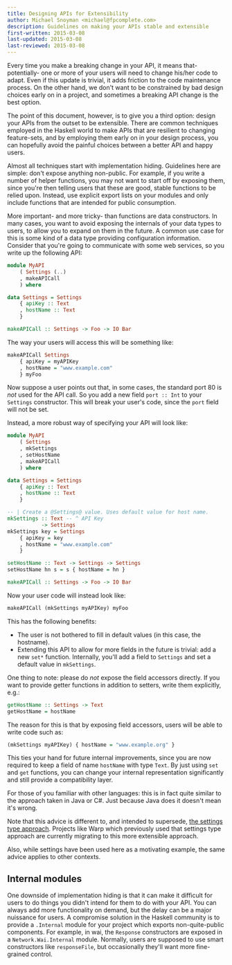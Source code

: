 ```yaml
---
title: Designing APIs for Extensibility
author: Michael Snoyman <michael@fpcomplete.com>
description: Guidelines on making your APIs stable and extensible
first-written: 2015-03-08
last-updated: 2015-03-08
last-reviewed: 2015-03-08
---
```


Every time you make a breaking change in your API, it means that- potentially-
one or more of your users will need to change his/her code to adapt. Even if
this update is trivial, it adds friction to the code maintenance process. On
the other hand, we don't want to be constrained by bad design choices early on
in a project, and sometimes a breaking API change is the best option.

The point of this document, however, is to give you a third option: design your
APIs from the outset to be extensible. There are common techniques employed in
the Haskell world to make APIs that are resilient to changing feature-sets, and
by employing them early on in your design process, you can hopefully avoid the
painful choices between a better API and happy users.

Almost all techniques start with implementation hiding. Guidelines here are
simple: don't expose anything non-public. For example, if you write a number of
helper functions, you may not want to start off by exposing them, since you're
then telling users that these are good, stable functions to be relied upon.
Instead, use explicit export lists on your modules and only include functions
that are intended for public consumption.

More important- and more tricky- than functions are data constructors. In many
cases, you want to avoid exposing the internals of your data types to users, to
allow you to expand on them in the future. A common use case for this is some
kind of a data type providing configuration information. Consider that you're
going to communicate with some web services, so you write up the following API:

```haskell
module MyAPI
    ( Settings (..)
    , makeAPICall
    ) where

data Settings = Settings
    { apiKey :: Text
    , hostName :: Text
    }

makeAPICall :: Settings -> Foo -> IO Bar
```

The way your users will access this will be something like:

```haskell
makeAPICall Settings
    { apiKey = myAPIKey
    , hostName = "www.example.com"
    } myFoo
```

Now suppose a user points out that, in some cases, the standard port 80 is
*not* used for the API call. So you add a new field `port :: Int` to your
`Settings` constructor. This will break your user's code, since the `port`
field will not be set.

Instead, a more robust way of specifying your API will look like:

```haskell
module MyAPI
    ( Settings
    , mkSettings
    , setHostName
    , makeAPICall
    ) where

data Settings = Settings
    { apiKey :: Text
    , hostName :: Text
    }

-- | Create a @Settings@ value. Uses default value for host name.
mkSettings :: Text -- ^ API Key
           -> Settings
mkSettings key = Settings
    { apiKey = key
    , hostName = "www.example.com"
    }

setHostName :: Text -> Settings -> Settings
setHostName hn s = s { hostName = hn }

makeAPICall :: Settings -> Foo -> IO Bar
```

Now your user code will instead look like:

```haskell
makeAPICall (mkSettings myAPIKey) myFoo
```

This has the following benefits:

* The user is not bothered to fill in default values (in this case, the hostname).
* Extending this API to allow for more fields in the future is trivial: add a new `set*` function. Internally, you'll add a field to `Settings` and set a default value in `mkSettings`.

One thing to note: please do *not* expose the field accessors directly. If you
want to provide getter functions in addition to setters, write them explicitly,
e.g.:

```haskell
getHostName :: Settings -> Text
getHostName = hostName
```

The reason for this is that by exposing field accessors, users will be able to write code such as:

```haskell
(mkSettings myAPIKey) { hostName = "www.example.org" }
```

This ties your hand for future internal improvements, since you are now
required to keep a field of name `hostName` with type `Text`. By just using
`set` and `get` functions, you can change your internal representation
significantly and still provide a compatibility layer.

For those of you familiar with other languages: this is in fact quite similar
to the approach taken in Java or C#. Just because Java does it doesn't mean
it's wrong.

Note that this advice is different to, and intended to supersede, [the settings
type approach](http://www.yesodweb.com/book/settings-types). Projects like Warp
which previously used that settings type approach are currently migrating to
this more extensible approach.

Also, while settings have been used here as a motivating example, the same
advice applies to other contexts.

## Internal modules

One downside of implementation hiding is that it can make it difficult for
users to do things you didn't intend for them to do with your API. You can
always add more functionality on demand, but the delay can be a major nuissance
for users. A compromise solution in the Haskell community is to provide a
`.Internal` module for your project which exports non-quite-public components.
For example, in wai, the `Response` constructors are exposed in a
`Network.Wai.Internal` module. Normally, users are supposed to use smart
constructors like `responseFile`, but occasionally they'll want more
fine-grained control.
